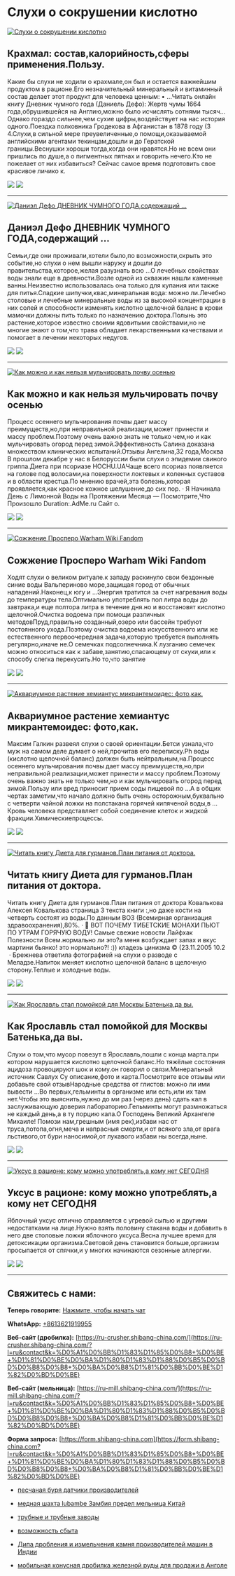 # Слухи о сокрушении кислотно

<a href="https://swt.shibang-china.com/?l=ru&img&k=%D0%A1%D0%BB%D1%83%D1%85%D0%B8+%D0%BE+%D1%81%D0%BE%D0%BA%D1%80%D1%83%D1%88%D0%B5%D0%BD%D0%B8%D0%B8+%D0%BA%D0%B8%D1%81%D0%BB%D0%BE%D1%82%D0%BD%D0%BE" target="_blank">![Слухи о сокрушении кислотно](http://static.shibang-china.com/all-800x300/71.jpg)</a>

## Крахмал: состав,калорийность,сферы применения.Пользу.
Какие бы слухи не ходили о крахмале,он был и остается важнейшим продуктом в рационе.Его незначительный минеральный и витаминный состав делает этот продукт для человека ценным: • …Читать онлайн книгу Дневник чумного года (Даниель Дефо): Жертв чумы 1664 года,обрушившейся на Англию,можно было исчислять сотнями тысяч… Однако гораздо сильнее,чем сухие цифры,воздействует на нас история одного.Поездка полковника Гродекова в Афганистан в 1878 году (3 4.Слухи,в сильной мере преувеличенные,о помощи,оказываемой английскими агентами текинцам,дошли и до Гератской границы.Веснушки хороши тогда,когда они нравятся.Но не всем они пришлись по душе,а о пигментных пятнах и говорить нечего.Кто не пожелает от них избавиться? Сейчас самое время подготовить свое красивое личико к.


<a href="https://whatsapp.shibangsoft.com/WhatsApp.php" target="_blank" title="WhatsApp">![](http://static.shibang-china.com/icon/whatsapp.png)</a> <a href="https://swt.shibang-china.com/?l=ru&icon&k=%D0%A1%D0%BB%D1%83%D1%85%D0%B8+%D0%BE+%D1%81%D0%BE%D0%BA%D1%80%D1%83%D1%88%D0%B5%D0%BD%D0%B8%D0%B8+%D0%BA%D0%B8%D1%81%D0%BB%D0%BE%D1%82%D0%BD%D0%BE" target="_blank">![](http://static.shibang-china.com/icon/chat-ru.png)</a>

---

<a href="https://swt.shibang-china.com/?l=ru&img&k=%D0%A1%D0%BB%D1%83%D1%85%D0%B8+%D0%BE+%D1%81%D0%BE%D0%BA%D1%80%D1%83%D1%88%D0%B5%D0%BD%D0%B8%D0%B8+%D0%BA%D0%B8%D1%81%D0%BB%D0%BE%D1%82%D0%BD%D0%BE" target="_blank">![Даниэл Дефо ДНЕВНИК ЧУМНОГО ГОДА,содержащий …](http://static.shibang-china.com/all-800x300/410.jpg)</a>

## Даниэл Дефо ДНЕВНИК ЧУМНОГО ГОДА,содержащий …
Семьи,где они проживали,хотели было,по возможности,скрыть это событие,но слухи о нем вышли наружу и дошли до правительства,которое,желая разузнать всю …О лечебных свойствах воды знали еще в древности.Возле одной из скважин нашли каменные ванны.Неизвестно использовалась она только для купания или также для питья.Сладкие шипучки,квас,минеральная вода: можно ли.Лечебно столовые и лечебные минеральные воды из за высокой концентрации в них солей и способности изменять кислотно щелочной баланс в крови мамочки должны пить только по назначению доктора.Полынь это растение,которое известно своими ядовитыми свойствами,но не многие знают о том,что трава обладает лекарственными качествами и помогает в лечении некоторых недугов.


<a href="https://whatsapp.shibangsoft.com/WhatsApp.php" target="_blank" title="WhatsApp">![](http://static.shibang-china.com/icon/whatsapp.png)</a> <a href="https://swt.shibang-china.com/?l=ru&icon&k=%D0%A1%D0%BB%D1%83%D1%85%D0%B8+%D0%BE+%D1%81%D0%BE%D0%BA%D1%80%D1%83%D1%88%D0%B5%D0%BD%D0%B8%D0%B8+%D0%BA%D0%B8%D1%81%D0%BB%D0%BE%D1%82%D0%BD%D0%BE" target="_blank">![](http://static.shibang-china.com/icon/chat-ru.png)</a>

---

<a href="https://swt.shibang-china.com/?l=ru&img&k=%D0%A1%D0%BB%D1%83%D1%85%D0%B8+%D0%BE+%D1%81%D0%BE%D0%BA%D1%80%D1%83%D1%88%D0%B5%D0%BD%D0%B8%D0%B8+%D0%BA%D0%B8%D1%81%D0%BB%D0%BE%D1%82%D0%BD%D0%BE" target="_blank">![Как можно и как нельзя мульчировать почву осенью](http://static.shibang-china.com/all-800x300/256.jpg)</a>

## Как можно и как нельзя мульчировать почву осенью
Процесс осеннего мульчирования почвы дает массу преимуществ,но,при неправильной реализации,может принести и массу проблем.Поэтому очень важно знать не только чем,но и как мульчировать огород перед зимой.Эффективность Салина доказана множеством клинических испытаний.Отзывы Ангелина,32 года,Москва В прошлом декабре у нас в Белоруссии были слухи о эпидемии свиного гриппа.Диета при псориазе HOCHU.UAЧаще всего псориаз появляется на голове под волосами,на поверхности локтевых и коленных суставов и в области крестца.По мнению врачей,эта болезнь,которая проявляется,как красное кожное шелушение,до сих пор.&nbsp;&#0183;&#32;Я Начинала День с Лимонной Воды на Протяжении Месяца — Посмотрите,Что Произошло Duration:.AdMe.ru Сайт о.


<a href="https://whatsapp.shibangsoft.com/WhatsApp.php" target="_blank" title="WhatsApp">![](http://static.shibang-china.com/icon/whatsapp.png)</a> <a href="https://swt.shibang-china.com/?l=ru&icon&k=%D0%A1%D0%BB%D1%83%D1%85%D0%B8+%D0%BE+%D1%81%D0%BE%D0%BA%D1%80%D1%83%D1%88%D0%B5%D0%BD%D0%B8%D0%B8+%D0%BA%D0%B8%D1%81%D0%BB%D0%BE%D1%82%D0%BD%D0%BE" target="_blank">![](http://static.shibang-china.com/icon/chat-ru.png)</a>

---

<a href="https://swt.shibang-china.com/?l=ru&img&k=%D0%A1%D0%BB%D1%83%D1%85%D0%B8+%D0%BE+%D1%81%D0%BE%D0%BA%D1%80%D1%83%D1%88%D0%B5%D0%BD%D0%B8%D0%B8+%D0%BA%D0%B8%D1%81%D0%BB%D0%BE%D1%82%D0%BD%D0%BE" target="_blank">![Сожжение Просперо Warham Wiki Fandom](http://static.shibang-china.com/all-800x300/1237.jpg)</a>

## Сожжение Просперо Warham Wiki Fandom
Ходят слухи о великом ритуале.к западу раскинуло свои бездонные синие воды Вальпериново море,защищая город от обычных нападений.Наконец,к югу и …Энергия тратится за счет нагревания воды до температуры тела.Оптимально употреблять пол литра воды до завтрака,и еще полтора литра в течение дня.но и восстановят кислотно щелочной.Очистка водоема при помощи различных методовПруд,правильно созданный,озеро или бассейн требуют постоянного ухода.Поэтому очистка водоема искусственного или же естественного первоочередная задача,которую требуется выполнять регулярно,иначе не.О семечках подсолнечника.К лузганию семечек можно относиться как к забаве,занятию,спасающему от скуки,или к способу слегка перекусить.Но то,что занятие


<a href="https://whatsapp.shibangsoft.com/WhatsApp.php" target="_blank" title="WhatsApp">![](http://static.shibang-china.com/icon/whatsapp.png)</a> <a href="https://swt.shibang-china.com/?l=ru&icon&k=%D0%A1%D0%BB%D1%83%D1%85%D0%B8+%D0%BE+%D1%81%D0%BE%D0%BA%D1%80%D1%83%D1%88%D0%B5%D0%BD%D0%B8%D0%B8+%D0%BA%D0%B8%D1%81%D0%BB%D0%BE%D1%82%D0%BD%D0%BE" target="_blank">![](http://static.shibang-china.com/icon/chat-ru.png)</a>

---

<a href="https://swt.shibang-china.com/?l=ru&img&k=%D0%A1%D0%BB%D1%83%D1%85%D0%B8+%D0%BE+%D1%81%D0%BE%D0%BA%D1%80%D1%83%D1%88%D0%B5%D0%BD%D0%B8%D0%B8+%D0%BA%D0%B8%D1%81%D0%BB%D0%BE%D1%82%D0%BD%D0%BE" target="_blank">![Аквариумное растение хемиантус микрантемоидес: фото,как.](http://static.shibang-china.com/all-800x300/1296.jpg)</a>

## Аквариумное растение хемиантус микрантемоидес: фото,как.
Максим Галкин развеял слухи о своей ориентации.Бетси узнала,что муж на самом деле думает о ней,прочитав его переписку.Ph воды (кислотно щелочной баланс) должен быть нейтральным,на.Процесс осеннего мульчирования почвы дает массу преимуществ,но,при неправильной реализации,может принести и массу проблем.Поэтому очень важно знать не только чем,но и как мульчировать огород перед зимой.Пользу или вред приносит прием соды пищевой по …А в общих чертах заметим,что начало должно быть очень осторожным,буквально с четверти чайной ложки на полстакана горячей кипяченой воды,в …Кровь человека представляет собой соединение клеток и жидкой фракции.Химическиепроцессы.


<a href="https://whatsapp.shibangsoft.com/WhatsApp.php" target="_blank" title="WhatsApp">![](http://static.shibang-china.com/icon/whatsapp.png)</a> <a href="https://swt.shibang-china.com/?l=ru&icon&k=%D0%A1%D0%BB%D1%83%D1%85%D0%B8+%D0%BE+%D1%81%D0%BE%D0%BA%D1%80%D1%83%D1%88%D0%B5%D0%BD%D0%B8%D0%B8+%D0%BA%D0%B8%D1%81%D0%BB%D0%BE%D1%82%D0%BD%D0%BE" target="_blank">![](http://static.shibang-china.com/icon/chat-ru.png)</a>

---

<a href="https://swt.shibang-china.com/?l=ru&img&k=%D0%A1%D0%BB%D1%83%D1%85%D0%B8+%D0%BE+%D1%81%D0%BE%D0%BA%D1%80%D1%83%D1%88%D0%B5%D0%BD%D0%B8%D0%B8+%D0%BA%D0%B8%D1%81%D0%BB%D0%BE%D1%82%D0%BD%D0%BE" target="_blank">![Читать книгу Диета для гурманов.План питания от доктора.](http://static.shibang-china.com/all-800x300/777.jpg)</a>

## Читать книгу Диета для гурманов.План питания от доктора.
Читать книгу Диета для гурманов.План питания от доктора Ковалькова Алексея Ковалькова страница 3 текста книги :,но даже кости на четверть состоят из воды.По данным ВОЗ (Всемирная организация здравоохранения),80%.&nbsp;&#0183;&#32;🍴 ВОТ ПОЧЕМУ ТИБЕТСКИЕ МОНАХИ ПЬЮТ ПО УТРАМ ГОРЯЧУЮ ВОДУ! Самые свежие новости Лайфхак Полезности Всем.нормально ли это?а меня возбуждает запах и вкус мартини бьянко! это нормально?! :)) кладезь цинизма &#169; (23.11.2005 10.2 &nbsp;&#0183;&#32;Брежнева ответила фотографией на слухи о разводе с Меладзе.Напиток меняет кислотно щелочной баланс в щелочную сторону.Теплые и холодные воды.


<a href="https://whatsapp.shibangsoft.com/WhatsApp.php" target="_blank" title="WhatsApp">![](http://static.shibang-china.com/icon/whatsapp.png)</a> <a href="https://swt.shibang-china.com/?l=ru&icon&k=%D0%A1%D0%BB%D1%83%D1%85%D0%B8+%D0%BE+%D1%81%D0%BE%D0%BA%D1%80%D1%83%D1%88%D0%B5%D0%BD%D0%B8%D0%B8+%D0%BA%D0%B8%D1%81%D0%BB%D0%BE%D1%82%D0%BD%D0%BE" target="_blank">![](http://static.shibang-china.com/icon/chat-ru.png)</a>

---

<a href="https://swt.shibang-china.com/?l=ru&img&k=%D0%A1%D0%BB%D1%83%D1%85%D0%B8+%D0%BE+%D1%81%D0%BE%D0%BA%D1%80%D1%83%D1%88%D0%B5%D0%BD%D0%B8%D0%B8+%D0%BA%D0%B8%D1%81%D0%BB%D0%BE%D1%82%D0%BD%D0%BE" target="_blank">![Как Ярославль стал помойкой для Москвы Батенька,да вы.](http://static.shibang-china.com/all-800x300/687.jpg)</a>

## Как Ярославль стал помойкой для Москвы Батенька,да вы.
Слухи о том,что мусор повезут в Ярославль,пошли с конца марта.при котором нарушается кислотно щелочной баланс.Но тяжёлые состояния ацидоза провоцируют шок и кому.он говорил о связи.Минеральный источник Савлух Су описание,фото и карта.Посмотрите все отзывы или добавьте свой отзывНародные средства от глистов: можно ли ими вывести …Во первых,гельминты в организме или есть,или их там нет.Чтобы это выяснить,нужно до ми раз (через день) сдать кал в заслуживающую доверия лабораторию.Гельминты могут размножаться не каждый день,а в ту порцию кала.О Господень Великий Архангеле Михаиле! Помози нам,грешным (имя рек),избави нас от труса,потопа,огня,меча и напрасныя смерти,и от всякого зла,от врага льстивого,от бури наносимой,от лукавого избави ны всегда,ныне.


<a href="https://whatsapp.shibangsoft.com/WhatsApp.php" target="_blank" title="WhatsApp">![](http://static.shibang-china.com/icon/whatsapp.png)</a> <a href="https://swt.shibang-china.com/?l=ru&icon&k=%D0%A1%D0%BB%D1%83%D1%85%D0%B8+%D0%BE+%D1%81%D0%BE%D0%BA%D1%80%D1%83%D1%88%D0%B5%D0%BD%D0%B8%D0%B8+%D0%BA%D0%B8%D1%81%D0%BB%D0%BE%D1%82%D0%BD%D0%BE" target="_blank">![](http://static.shibang-china.com/icon/chat-ru.png)</a>

---

<a href="https://swt.shibang-china.com/?l=ru&img&k=%D0%A1%D0%BB%D1%83%D1%85%D0%B8+%D0%BE+%D1%81%D0%BE%D0%BA%D1%80%D1%83%D1%88%D0%B5%D0%BD%D0%B8%D0%B8+%D0%BA%D0%B8%D1%81%D0%BB%D0%BE%D1%82%D0%BD%D0%BE" target="_blank">![Уксус в рационе: кому можно употреблять,а кому нет СЕГОДНЯ](http://static.shibang-china.com/all-800x300/417.jpg)</a>

## Уксус в рационе: кому можно употреблять,а кому нет СЕГОДНЯ
Яблочный уксус отлично справляется с угревой сыпью и другими недостатками на лице.Нужно взять половину стакана воды и добавить в него две столовые ложки яблочного уксуса.Весна лучшее время для детоксикации организма.Световой день становится больше,организм просыпается от спячки,и у многих начинаются сезонные аллергии.

<a href="https://whatsapp.shibangsoft.com/WhatsApp.php" target="_blank" title="WhatsApp">![](http://static.shibang-china.com/icon/whatsapp.png)</a> <a href="https://swt.shibang-china.com/?l=ru&icon&k=%D0%A1%D0%BB%D1%83%D1%85%D0%B8+%D0%BE+%D1%81%D0%BE%D0%BA%D1%80%D1%83%D1%88%D0%B5%D0%BD%D0%B8%D0%B8+%D0%BA%D0%B8%D1%81%D0%BB%D0%BE%D1%82%D0%BD%D0%BE" target="_blank">![](http://static.shibang-china.com/icon/chat-ru.png)</a>

---
## Свяжитесь с нами:

**Теперь говорите:** [Нажмите, чтобы начать чат](https://swt.shibang-china.com?l=ru&contact&k=%D0%A1%D0%BB%D1%83%D1%85%D0%B8+%D0%BE+%D1%81%D0%BE%D0%BA%D1%80%D1%83%D1%88%D0%B5%D0%BD%D0%B8%D0%B8+%D0%BA%D0%B8%D1%81%D0%BB%D0%BE%D1%82%D0%BD%D0%BE)

**WhatsApp:**  [+8613621919955](https://whatsapp.shibangsoft.com/WhatsApp.php)

**Веб-сайт (дробилка):** [https://ru-crusher.shibang-china.com/](https://ru-crusher.shibang-china.com/?l=ru&contact&k=%D0%A1%D0%BB%D1%83%D1%85%D0%B8+%D0%BE+%D1%81%D0%BE%D0%BA%D1%80%D1%83%D1%88%D0%B5%D0%BD%D0%B8%D0%B8+%D0%BA%D0%B8%D1%81%D0%BB%D0%BE%D1%82%D0%BD%D0%BE)

**Веб-сайт (мельница):** [https://ru-mill.shibang-china.com/](https://ru-mill.shibang-china.com/?l=ru&contact&k=%D0%A1%D0%BB%D1%83%D1%85%D0%B8+%D0%BE+%D1%81%D0%BE%D0%BA%D1%80%D1%83%D1%88%D0%B5%D0%BD%D0%B8%D0%B8+%D0%BA%D0%B8%D1%81%D0%BB%D0%BE%D1%82%D0%BD%D0%BE)

**Форма запроса:** [https://form.shibang-china.com](https://form.shibang-china.com?l=ru&contact&k=%D0%A1%D0%BB%D1%83%D1%85%D0%B8+%D0%BE+%D1%81%D0%BE%D0%BA%D1%80%D1%83%D1%88%D0%B5%D0%BD%D0%B8%D0%B8+%D0%BA%D0%B8%D1%81%D0%BB%D0%BE%D1%82%D0%BD%D0%BE)

* [песчаная буря датчики производителей](../108/%D0%BF%D0%B5%D1%81%D1%87%D0%B0%D0%BD%D0%B0%D1%8F%20%D0%B1%D1%83%D1%80%D1%8F%20%D0%B4%D0%B0%D1%82%D1%87%D0%B8%D0%BA%D0%B8%20%D0%BF%D1%80%D0%BE%D0%B8%D0%B7%D0%B2%D0%BE%D0%B4%D0%B8%D1%82%D0%B5%D0%BB%D0%B5%D0%B9.md)

* [медная шахта lubambe Замбия предел мельница Китай](../118/%D0%BC%D0%B5%D0%B4%D0%BD%D0%B0%D1%8F%20%D1%88%D0%B0%D1%85%D1%82%D0%B0%20lubambe%20%D0%97%D0%B0%D0%BC%D0%B1%D0%B8%D1%8F%20%D0%BF%D1%80%D0%B5%D0%B4%D0%B5%D0%BB%20%D0%BC%D0%B5%D0%BB%D1%8C%D0%BD%D0%B8%D1%86%D0%B0%20%D0%9A%D0%B8%D1%82%D0%B0%D0%B9.md)

* [трубные и трубные заводы](../117/%D1%82%D1%80%D1%83%D0%B1%D0%BD%D1%8B%D0%B5%20%D0%B8%20%D1%82%D1%80%D1%83%D0%B1%D0%BD%D1%8B%D0%B5%20%D0%B7%D0%B0%D0%B2%D0%BE%D0%B4%D1%8B.md)

* [возможность сбыта](../115/%D0%B2%D0%BE%D0%B7%D0%BC%D0%BE%D0%B6%D0%BD%D0%BE%D1%81%D1%82%D1%8C%20%D1%81%D0%B1%D1%8B%D1%82%D0%B0.md)

* [Дипа дробления и измельчения камня производителей машин в Индии](../114/%D0%94%D0%B8%D0%BF%D0%B0%20%D0%B4%D1%80%D0%BE%D0%B1%D0%BB%D0%B5%D0%BD%D0%B8%D1%8F%20%D0%B8%20%D0%B8%D0%B7%D0%BC%D0%B5%D0%BB%D1%8C%D1%87%D0%B5%D0%BD%D0%B8%D1%8F%20%D0%BA%D0%B0%D0%BC%D0%BD%D1%8F%20%D0%BF%D1%80%D0%BE%D0%B8%D0%B7%D0%B2%D0%BE%D0%B4%D0%B8%D1%82%D0%B5%D0%BB%D0%B5%D0%B9%20%D0%BC%D0%B0%D1%88%D0%B8%D0%BD%20%D0%B2%20%D0%98%D0%BD%D0%B4%D0%B8%D0%B8.md)

* [мобильная конусная дробилка железной руды для продажи в Анголе](../119/%D0%BC%D0%BE%D0%B1%D0%B8%D0%BB%D1%8C%D0%BD%D0%B0%D1%8F%20%D0%BA%D0%BE%D0%BD%D1%83%D1%81%D0%BD%D0%B0%D1%8F%20%D0%B4%D1%80%D0%BE%D0%B1%D0%B8%D0%BB%D0%BA%D0%B0%20%D0%B6%D0%B5%D0%BB%D0%B5%D0%B7%D0%BD%D0%BE%D0%B9%20%D1%80%D1%83%D0%B4%D1%8B%20%D0%B4%D0%BB%D1%8F%20%D0%BF%D1%80%D0%BE%D0%B4%D0%B0%D0%B6%D0%B8%20%D0%B2%20%D0%90%D0%BD%D0%B3%D0%BE%D0%BB%D0%B5.md)